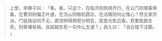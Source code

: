 
> 上堂，举拂子曰：​「看。看。只这个，在临济则照用齐行，在云门则理事俱备，在曹洞则偏正叶通，在沩山则暗机圆合，在法眼则何止惟心？然五家宗派，门庭施设则不无，直饶辨得倜傥分明去，犹是光影边事。若要抵敌生死，则霄壤有隔。且超越生死一句作么生道？​」良久曰：​「洎合错下注脚。​」
